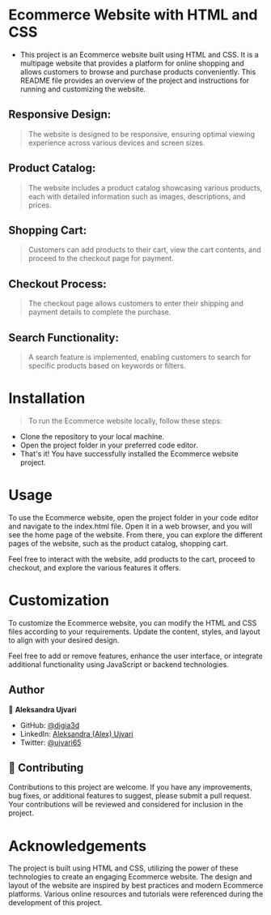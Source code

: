 # Ecommerce Website with HTML and CSS

- This project is an Ecommerce website built using HTML and CSS. It is a multipage website that provides a platform for online shopping and allows customers to browse and purchase products conveniently. This README file provides an overview of the project and instructions for running and customizing the website.

## Responsive Design:
> The website is designed to be responsive, ensuring optimal viewing experience across various devices and screen sizes.

## Product Catalog:
> The website includes a product catalog showcasing various products, each with detailed information such as images, descriptions, and prices.

## Shopping Cart:
> Customers can add products to their cart, view the cart contents, and proceed to the checkout page for payment.

## Checkout Process:
> The checkout page allows customers to enter their shipping and payment details to complete the purchase.

## Search Functionality:
> A search feature is implemented, enabling customers to search for specific products based on keywords or filters.

# Installation
> To run the Ecommerce website locally, follow these steps:

- Clone the repository to your local machine.
- Open the project folder in your preferred code editor.
- That's it! You have successfully installed the Ecommerce website project.

# Usage

To use the Ecommerce website, open the project folder in your code editor and navigate to the index.html file. Open it in a web browser, and you will see the home page of the website. From there, you can explore the different pages of the website, such as the product catalog, shopping cart.

Feel free to interact with the website, add products to the cart, proceed to checkout, and explore the various features it offers.

# Customization
To customize the Ecommerce website, you can modify the HTML and CSS files according to your requirements. Update the content, styles, and layout to align with your desired design.

Feel free to add or remove features, enhance the user interface, or integrate additional functionality using JavaScript or backend technologies.

## Author

👤 **Aleksandra Ujvari**

- GitHub: [@digia3d](https://github.com/digia3d)
- LinkedIn: [Aleksandra (Alex) Ujvari](https://www.linkedin.com/in/aleksandraujvari/)
- Twitter: [@ujvari65](https://twitter.com/ujvari65)

## 🤝 Contributing

Contributions to this project are welcome. If you have any improvements, bug fixes, or additional features to suggest, please submit a pull request. Your contributions will be reviewed and considered for inclusion in the project.

# Acknowledgements

The project is built using HTML and CSS, utilizing the power of these technologies to create an engaging Ecommerce website.
The design and layout of the website are inspired by best practices and modern Ecommerce platforms.
Various online resources and tutorials were referenced during the development of this project.
